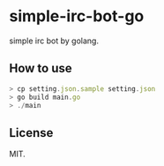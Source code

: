 simple-irc-bot-go
=================

simple irc bot by golang.

How to use
-----------

```js
> cp setting.json.sample setting.json
> go build main.go
> ./main
```

License
-------

MIT.

